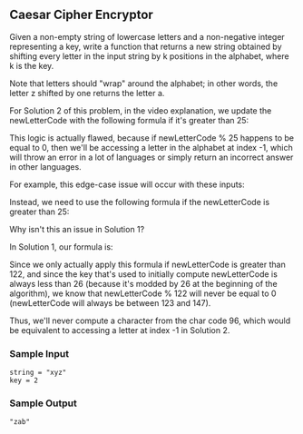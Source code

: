 
## Caesar Cipher Encryptor

Given a non-empty string of lowercase letters and a non-negative integer
representing a key, write a function that returns a new string obtained by
shifting every letter in the input string by k positions in the alphabet,
where k is the key.

Note that letters should "wrap" around the alphabet; in other words, the
letter z shifted by one returns the letter a.

For Solution 2 of this problem, in the video explanation, we update the
newLetterCode with the following formula if it's greater than
25:

This logic is actually flawed, because if
newLetterCode % 25 happens to be equal to 0, then
we'll be accessing a letter in the alphabet at index
-1, which will throw an error in a lot of languages or simply
return an incorrect answer in other languages.

For example, this edge-case issue will occur with these inputs:

Instead, we need to use the following formula if the
newLetterCode is greater than 25:

Why isn't this an issue in Solution 1?

In Solution 1, our formula is:

Since we only actually apply this formula if newLetterCode is
greater than 122, and since the key that's used to initially compute
newLetterCode is always less than 26 (because it's
modded by 26 at the beginning of the algorithm), we know that
newLetterCode % 122 will never be equal to 0 (newLetterCode
will always be between 123 and 147).

Thus, we'll never compute a character from the char code 96,
which would be equivalent to accessing a letter at index -1 in
Solution 2.

### Sample Input
```
string = "xyz"
key = 2
```

### Sample Output
```
"zab"
```
